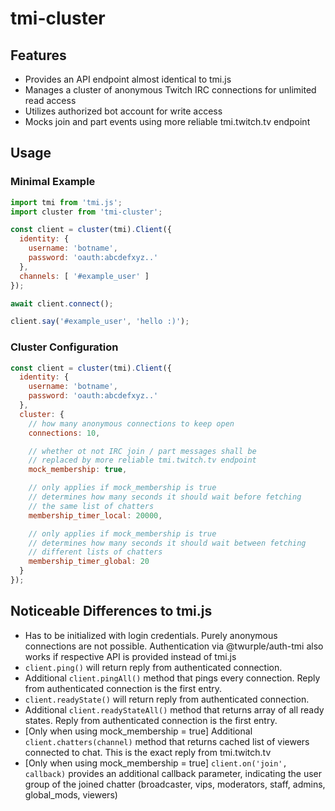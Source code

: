 # tmi-cluster

## Features
- Provides an API endpoint almost identical to tmi.js
- Manages a cluster of anonymous Twitch IRC connections for unlimited read access
- Utilizes authorized bot account for write access
- Mocks join and part events using more reliable tmi.twitch.tv endpoint

## Usage
### Minimal Example
```js
import tmi from 'tmi.js';
import cluster from 'tmi-cluster';

const client = cluster(tmi).Client({
  identity: {
    username: 'botname',
    password: 'oauth:abcdefxyz..'
  },
  channels: [ '#example_user' ]
});

await client.connect();

client.say('#example_user', 'hello :)');
```

### Cluster Configuration
```js
const client = cluster(tmi).Client({
  identity: {
    username: 'botname',
    password: 'oauth:abcdefxyz..'
  },
  cluster: {
    // how many anonymous connections to keep open
    connections: 10,

    // whether ot not IRC join / part messages shall be
    // replaced by more reliable tmi.twitch.tv endpoint
    mock_membership: true,

    // only applies if mock_membership is true
    // determines how many seconds it should wait before fetching
    // the same list of chatters
    membership_timer_local: 20000,

    // only applies if mock_membership is true
    // determines how many seconds it should wait between fetching
    // different lists of chatters
    membership_timer_global: 20
  }
});
```

## Noticeable Differences to tmi.js
* Has to be initialized with login credentials. Purely anonymous connections are not possible. Authentication via @twurple/auth-tmi also works if respective API is provided instead of tmi.js
* ``client.ping()`` will return reply from authenticated connection.
* Additional ``client.pingAll()`` method that pings every connection. Reply from authenticated connection is the first entry.
* ``client.readyState()`` will return reply from authenticated connection.
* Additional ``client.readyStateAll()`` method that returns array of all ready states. Reply from authenticated connection is the first entry.
* [Only when using mock_membership = true] Additional ``client.chatters(channel)`` method that returns cached list of viewers connected to chat. This is the exact reply from tmi.twitch.tv
* [Only when using mock_membership = true] ``client.on('join', callback)`` provides an additional callback parameter, indicating the user group of the joined chatter (broadcaster, vips, moderators, staff, admins, global_mods, viewers)
